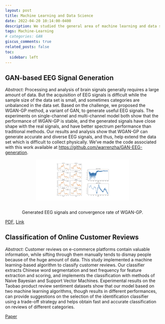 ```yaml
---
layout: post
title: Machine Learning and Data Science
date: 2022-04-20 10:14:00-0400
description: We studied the general area of machine learning and data science. A machine learning-based algorithm to is proposed to classify customer reviews. A variant of GAN, WGAN-GP, is designed to extend data set of EEG signals.
tags: Machine-Learning
# categories: GAN
giscus_comments: true
related_posts: false
toc:
  sidebar: left
---
```


## GAN-based EEG Signal Generation

_Abstract:_ Processing and analysis of brain signals generally requires a large amount of data. But the acquisition of 
EEG signals is difficult while the sample size of the data set is small, and sometimes categories are unbalanced in the 
data set. Based on the challenge, we proposed the WGAN-GP method, a variant of GAN, to generate useful EEG signals. 
The experiments on single-channel and multi-channel model both show that the performance of WGAN-GP is stable, and the 
generated signals have close shape with the real signals, and have better spectrum performance than traditional methods. 
Our results and analysis show that WGAN-GP can generate accurate and diverse EEG signals, and thus, help extend the data 
set which is difficult to collect physically. We’ve made the code associated with this work available 
at https://github.com/warrenzha/GAN-EEG-generation.

<div class="l-body" style="text-align:center;">
  <img src="../assets/img/posts/ganeeg.png" width="60%" style="margin-bottom: 12px; background-color: white;">
  <p>Generated EEG signals and convergence rate of WGAN-GP.</p>
</div>

[PDF](https://warrenzha.github.io/assets/pdf/GAN-EEG-Generation.pdf), [Link](https://github.com/warrenzha/GAN-EEG-generation)      

## Classification of Online Customer Reviews

_Abstract:_ Customer reviews on e-commerce platforms contain valuable information, while sifting through them manually 
tends to dismay people because of the huge amount of data. This study implemented a machine learning-based algorithm to 
classify customer reviews. Our classifier extracts Chinese word segmentation and text frequency for feature extraction 
and scoring, and implements the classification with methods of Naive Bayesian and Support Vector Machines. Experimental 
results on the Taobao product review sentiment datasets show that our model based on two machine learning algorithms, 
though results in different performances, can provide suggestions on the selection of the identification classifier 
using a trade-off strategy and helps obtain fast and accurate classification on reviews of different categories.

[Paper](https://iopscience.iop.org/article/10.1088/1742-6596/1678/1/012081/pdf)

